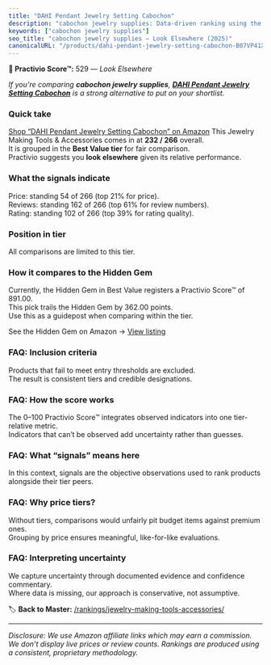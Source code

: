 ```yaml
---
title: "DAHI Pendant Jewelry Setting Cabochon"
description: "cabochon jewelry supplies: Data-driven ranking using the Practivio Score™. Positioned by quality, value, demand, findability, momentum."
keywords: ["cabochon jewelry supplies"]
seo_title: "cabochon jewelry supplies — Look Elsewhere (2025)"
canonicalURL: "/products/dahi-pendant-jewelry-setting-cabochon-B07VP41XY5/"
---
```


**🚫 Practivio Score™:** 529 — _Look Elsewhere_


*If you're comparing **cabochon jewelry supplies**, **[DAHI Pendant Jewelry Setting Cabochon](https://www.amazon.com/dp/B07VP41XY5?tag=practivio-20)** is a strong alternative to put on your shortlist.*
### Quick take
[Shop “DAHI Pendant Jewelry Setting Cabochon” on Amazon](https://www.amazon.com/dp/B07VP41XY5?tag=practivio-20)
This Jewelry Making Tools & Accessories comes in at **232 / 266** overall.  
It is grouped in the **Best Value tier** for fair comparison.  
Practivio suggests you **look elsewhere** given its relative performance.

### What the signals indicate
Price: standing 54 of 266 (top 21% for price).  
Reviews: standing 162 of 266 (top 61% for review numbers).  
Rating: standing 102 of 266 (top 39% for rating quality).  

### Position in tier
All comparisons are limited to this tier.

### How it compares to the Hidden Gem
Currently, the Hidden Gem in Best Value registers a Practivio Score™ of 891.00.  
This pick trails the Hidden Gem by 362.00 points.  
Use this as a guidepost when comparing within the tier.  

See the Hidden Gem on Amazon → [View listing](https://www.amazon.com/dp/B00K18YIOU?tag=practivio-20)

### FAQ: Inclusion criteria
Products that fail to meet entry thresholds are excluded.  
The result is consistent tiers and credible designations.

### FAQ: How the score works
The 0–100 Practivio Score™ integrates observed indicators into one tier-relative metric.  
Indicators that can’t be observed add uncertainty rather than guesses.

### FAQ: What “signals” means here
In this context, signals are the objective observations used to rank products alongside their tier peers.

### FAQ: Why price tiers?
Without tiers, comparisons would unfairly pit budget items against premium ones.  
Grouping by price ensures meaningful, like-for-like evaluations.

### FAQ: Interpreting uncertainty
We capture uncertainty through documented evidence and confidence commentary.  
Where data is missing, our approach is conservative, not assumptive.


🏷️ **Back to Master:** [/rankings/jewelry-making-tools-accessories/](/rankings/jewelry-making-tools-accessories/)

---
_Disclosure: We use Amazon affiliate links which may earn a commission. We don’t display live prices or review counts. Rankings are produced using a consistent, proprietary methodology._
